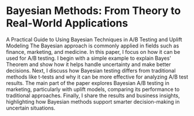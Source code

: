 # Bayesian Methods: From Theory to Real-World Applications
A Practical Guide to Using Bayesian Techniques in A/B Testing and Uplift Modeling
The Bayesian approach is commonly applied in fields such as finance, marketing, and medicine. In this paper, I focus on how it can be used for A/B testing.
I begin with a simple example to explain Bayes' Theorem and show how it helps handle uncertainty and make better decisions.
Next, I discuss how Bayesian testing differs from traditional methods like t-tests and why it can be more effective for analyzing A/B test results.
The main part of the paper explores Bayesian A/B testing in marketing, particularly with uplift models, comparing its performance to traditional approaches.
Finally, I share the results and business insights, highlighting how Bayesian methods support smarter decision-making in uncertain situations.
